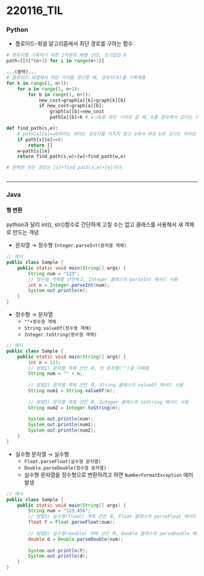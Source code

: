# 220116_TIL

### Python

- 플로이드-워셜 알고리즘에서 최단 경로를 구하는 함수

```python
# 경유지를 기록하기 위한 2차원의 배열 선언, 초기값은 0
path=[[0]*(n+1) for i in range(n+1)]

...(중략)...
# 플로이드-워셜에서 최단 거리를 갱신할 때, 경유지(k)를 기록해줌
for k in range(1, n+1):
    for a in range(1, n+1):
        for b in range(1, n+1):
            new_cost=graph[a][k]+graph[k][b]
            if new_cost<graph[a][b]:
                graph[a][b]=new_cost
                path[a][b]=k # a->b로 최단 거리로 갈 때, k를 경유해서 갔다는 의미

def find_path(s,e):
	# path[a][b]==0이라는 의미는 경유지를 거치지 않고 a에서 바로 b로 갔다는 의미임    
    if path[s][e]==0:
        return []
    w=path[s][e]
    return find_path(s,w)+[w]+find_path(w,e)

# 완벽한 최단 경로는 [s]+find_path(s,e)+[e]이다.
                
```



-----



### Java

#### 형 변환

python과 달리 int(), str()함수로 간단하게 고칠 수는 없고 클래스를 사용해서 새 객체로 만드는 개념

- 문자열 → 정수형 `Integer.parseInt(문자열 객체)`

```java
// 예시
public class Sample {
    public static void main(String[] args) {
        String num = "123";
        // 정수형 객체를 선언하고, Integer 클래스의 parseInt 메서드 사용
        int n = Integer.parseInt(num);  
        System.out.println(n);
    }
}
```



- 정수형 → 문자열
  - `""+정수형 객체`
  - `String.valueOf(정수형 객체)`
  - `Integer.toString(정수형 객체)`

```java
// 예시
public class Sample {
    public static void main(String[] args) {
        int n = 123;
        // 방법1) 문자열 객체 선언 후, 빈 문자열("")을 더해줌
        String num = "" + n;
        
        // 방법2) 문자열 객체 선언 후, String 클래스의 valueOf 메서드 사용
        String num1 = String.valueOf(n);
        
        // 방법3) 문자열 객체 선언 후, Integer 클래스의 toString 메서드 사용
        String num2 = Integer.toString(n);
        
        System.out.println(num);
        System.out.println(num1);
        System.out.println(num2);        
    }
}
```



- 실수형 문자열 → 실수형
  - `Float.parseFloat(실수형 문자열)`
  - `Double.parseDouble(정수형 문자열)`
  - 실수형 문자열을 정수형으로 변환하려고 하면 `NumberFormatException` 에러 발생

```java
// 예시
public class Sample {
    public static void main(String[] args) {
        String num = "123.456";
        // 방법1) 실수형(float) 객체 선언 후, Float 클래스의 parseFloat 메서드 사용
        float f = Float.parseFloat(num);
        
        // 방법2) 실수형(double) 객체 선언 후, Double 클래스의 parseDouble 메서드 사용
        double d = Double.parseDouble(num);
        
        System.out.println(f);
        System.out.println(d);
    }
}
```

